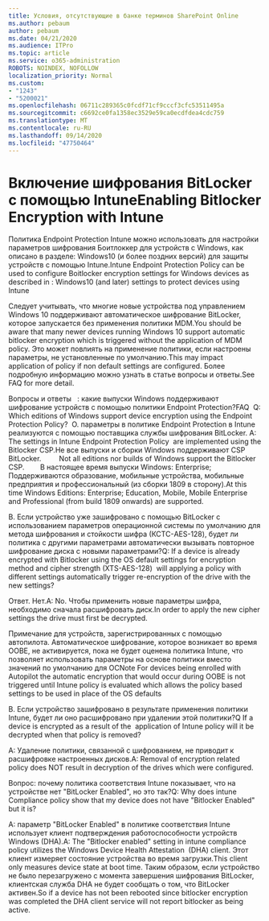 ```yaml
---
title: Условия, отсутствующие в банке терминов SharePoint Online
ms.author: pebaum
author: pebaum
ms.date: 04/21/2020
ms.audience: ITPro
ms.topic: article
ms.service: o365-administration
ROBOTS: NOINDEX, NOFOLLOW
localization_priority: Normal
ms.custom:
- "1243"
- "5200021"
ms.openlocfilehash: 06711c289365c0fcdf71cf9cccf3cfc53511495a
ms.sourcegitcommit: c6692ce0fa1358ec3529e59ca0ecdfdea4cdc759
ms.translationtype: MT
ms.contentlocale: ru-RU
ms.lasthandoff: 09/14/2020
ms.locfileid: "47750464"
---
```

# <a name="enabling-bitlocker-encryption-with-intune"></a><span data-ttu-id="519b1-102">Включение шифрования BitLocker с помощью Intune</span><span class="sxs-lookup"><span data-stu-id="519b1-102">Enabling Bitlocker Encryption with Intune</span></span>

<span data-ttu-id="519b1-103">Политика Endpoint Protection Intune можно использовать для настройки параметров шифрования Боитлоккер для устройств с Windows, как описано в разделе: Windows10 (и более поздних версий) для защиты устройств с помощью Intune.</span><span class="sxs-lookup"><span data-stu-id="519b1-103">Intune Endpoint Protection Policy can be used to configure Boitlocker encryption settings for Windows devices as described in : Windows10 (and later) settings to protect devices using Intune</span></span>

<span data-ttu-id="519b1-104">Следует учитывать, что многие новые устройства под управлением Windows 10 поддерживают автоматическое шифрование BitLocker, которое запускается без применения политики MDM.</span><span class="sxs-lookup"><span data-stu-id="519b1-104">You should be aware that many newer devices running Windows 10 support automatic bitlocker encryption which is triggered without the application of MDM policy.</span></span> <span data-ttu-id="519b1-105">Это может повлиять на применение политики, если настроены параметры, не установленные по умолчанию.</span><span class="sxs-lookup"><span data-stu-id="519b1-105">This may impact application of policy if non default settings are configured.</span></span> <span data-ttu-id="519b1-106">Более подробную информацию можно узнать в статье вопросы и ответы.</span><span class="sxs-lookup"><span data-stu-id="519b1-106">See FAQ for more detail.</span></span>


<span data-ttu-id="519b1-107">Вопросы и ответы   : какие выпуски Windows поддерживают шифрование устройств с помощью политики Endpoint Protection?</span><span class="sxs-lookup"><span data-stu-id="519b1-107">FAQ  Q: Which editions of Windows support device encryption using the Endpoint Protection Policy?</span></span>
<span data-ttu-id="519b1-108"> О. параметры в политике Endpoint Protection в Intune реализуются с помощью поставщика службы шифрования BitLocker.</span><span class="sxs-lookup"><span data-stu-id="519b1-108"> A: The settings in Intune Endpoint Protection Policy  are implemented using the Bitlocker CSP.</span></span><span data-ttu-id="519b1-109">Не все выпуски и сборки Windows поддерживают CSP BitLocker. 
     </span><span class="sxs-lookup"><span data-stu-id="519b1-109">  Not all editions nor builds of Windows support the Bitlocker CSP. 
     </span></span> <span data-ttu-id="519b1-110">В настоящее время выпуски Windows: Enterprise; Поддерживаются образование, мобильные устройства, мобильные предприятия и профессиональный (из сборки 1809 в сторону).</span><span class="sxs-lookup"><span data-stu-id="519b1-110">At this time Windows Editions: Enterprise; Education, Mobile, Mobile Enterprise and Professional (from build 1809 onwards) are supported.</span></span>




<span data-ttu-id="519b1-111">В. Если устройство уже зашифровано с помощью BitLocker с использованием параметров операционной системы по умолчанию для метода шифрования и стойкости шифра (КСТС-AES-128), будет ли политика с другими параметрами автоматически вызывать повторное шифрование диска с новыми параметрами?</span><span class="sxs-lookup"><span data-stu-id="519b1-111">Q: If a device is already encrypted with Bitlocker using the OS default settings for encryption method and cipher strength (XTS-AES-128)  will applying a policy with different settings automatically trigger re-encryption of the drive with the new settings?</span></span>

<span data-ttu-id="519b1-112">Ответ. Нет.</span><span class="sxs-lookup"><span data-stu-id="519b1-112">A: No.</span></span> <span data-ttu-id="519b1-113">Чтобы применить новые параметры шифра, необходимо сначала расшифровать диск.</span><span class="sxs-lookup"><span data-stu-id="519b1-113">In order to apply the new cipher settings the drive must first be decrypted.</span></span>

<span data-ttu-id="519b1-114">Примечание для устройств, зарегистрированных с помощью автопилота. Автоматическое шифрование, которое возникает во время OOBE, не активируется, пока не будет оценена политика Intune, что позволяет использовать параметры на основе политики вместо значений по умолчанию для ОС</span><span class="sxs-lookup"><span data-stu-id="519b1-114">Note For devices being enrolled with Autopilot the automatic encryption that would occur during OOBE is not triggered until Intune policy is evaluated which allows the policy based settings to be used in place of the OS defaults</span></span>




<span data-ttu-id="519b1-115">В. Если устройство зашифровано в результате применения политики Intune, будет ли оно расшифровано при удалении этой политики?</span><span class="sxs-lookup"><span data-stu-id="519b1-115">Q If a device is encrypted as a result of the  application of Intune policy will it be decrypted when that policy is removed?</span></span>

<span data-ttu-id="519b1-116">А: Удаление политики, связанной с шифрованием, не приводит к расшифровке настроенных дисков.</span><span class="sxs-lookup"><span data-stu-id="519b1-116">A: Removal of encryption related policy does NOT result in decryption of the drives which were configured.</span></span>




<span data-ttu-id="519b1-117">Вопрос: почему политика соответствия Intune показывает, что на устройстве нет "BitLocker Enabled", но это так?</span><span class="sxs-lookup"><span data-stu-id="519b1-117">Q: Why does intune Compliance policy show that my device does not have "Bitlocker Enabled" but it is?</span></span>

<span data-ttu-id="519b1-118">A: параметр "BitLocker Enabled" в политике соответствия Intune использует клиент подтверждения работоспособности устройств Windows (DHA).</span><span class="sxs-lookup"><span data-stu-id="519b1-118">A: The "Bitlocker enabled" setting in intune compliance policy utilizes the Windows Device Health Attestation  (DHA) client.</span></span> <span data-ttu-id="519b1-119">Этот клиент измеряет состояние устройства во время загрузки.</span><span class="sxs-lookup"><span data-stu-id="519b1-119">This client only measures device state at boot time.</span></span> <span data-ttu-id="519b1-120">Таким образом, если устройство не было перезагружено с момента завершения шифрования BitLocker, клиентская служба DHA не будет сообщать о том, что BitLocker активен.</span><span class="sxs-lookup"><span data-stu-id="519b1-120">So if a device has not been rebooted since bitlocker encryption was completed the DHA client service will not report bitlocker as being active.</span></span>